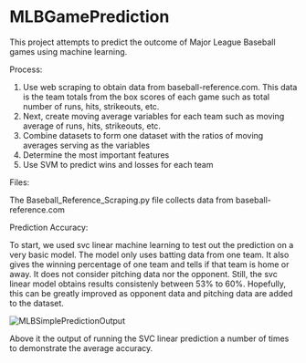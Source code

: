 # MLBGamePrediction

This project attempts to predict the outcome of Major League Baseball games using machine learning. 

Process:

1. Use web scraping to obtain data from baseball-reference.com. This data is the team totals from the box scores of each game such as total number of runs, hits, strikeouts, etc. 
2. Next, create moving average variables for each team such as moving average of runs, hits, strikeouts, etc.
3. Combine datasets to form one dataset with the ratios of moving averages serving as the variables
4. Determine the most important features
5. Use SVM to predict wins and losses for each team

Files:

The Baseball_Reference_Scraping.py file collects data from baseball-reference.com

Prediction Accuracy:

To start, we used svc linear machine learning to test out the prediction on a very basic model. The model only uses batting data from one team. It also gives the winning percentage of one team and tells if that team is home or away. It does not consider pitching data nor the opponent. Still, the svc linear model obtains results consistenly between 53% to 60%. Hopefully, this can be greatly improved as opponent data and pitching data are added to the dataset.

![MLBSimplePredictionOutput](https://user-images.githubusercontent.com/84477747/154859990-86e9c36e-1c9b-43eb-9a0b-0062b163019c.jpg)

Above it the output of running the SVC linear prediction a number of times to demonstrate the average accuracy. 
